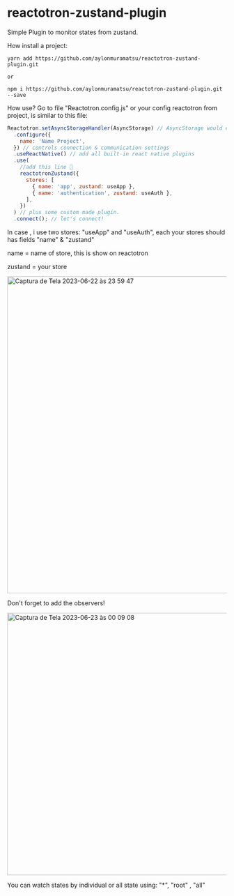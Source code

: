 # reactotron-zustand-plugin
Simple Plugin to monitor states from zustand.

How install a project:
```
yarn add https://github.com/aylonmuramatsu/reactotron-zustand-plugin.git

or

npm i https://github.com/aylonmuramatsu/reactotron-zustand-plugin.git --save
```


How use?
Go to file "Reactotron.config.js" or your config reactotron from project, is similar to this file:
```js
Reactotron.setAsyncStorageHandler(AsyncStorage) // AsyncStorage would either come from `react-native` or `@react-native-community/async-storage` depending on where you get it from
  .configure({
    name: 'Name Project',
  }) // controls connection & communication settings
  .useReactNative() // add all built-in react native plugins
  .use(
    //add this line 🙌
    reactotronZustand({
      stores: [
        { name: 'app', zustand: useApp },
        { name: 'authentication', zustand: useAuth },
      ],
    })
  ) // plus some custom made plugin.
  .connect(); // let's connect!
```

In case , i use two stores:  "useApp" and "useAuth", each your stores should has fields "name" & "zustand"

name = name of store, this is show on reactotron 

zustand = your store 

<img width="727" alt="Captura de Tela 2023-06-22 às 23 59 47" src="https://github.com/aylonmuramatsu/reactotron-zustand-plugin/assets/28609474/81e12c1f-4d33-4575-930a-14419aa508bf">


Don't forget to add the observers!

<img width="602" alt="Captura de Tela 2023-06-23 às 00 09 08" src="https://github.com/aylonmuramatsu/reactotron-zustand-plugin/assets/28609474/90228598-c881-4a77-aca3-23e1c6c47549">

You can watch states by individual or all state using:  "*", "root" , "all"
